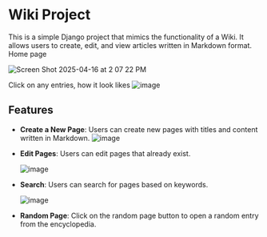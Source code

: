
# Wiki Project
This is a simple Django project that mimics the functionality of a Wiki. It allows users to create, edit, and view articles written in Markdown format. 
Home page

![Screen Shot 2025-04-16 at 2 07 22 PM](https://github.com/user-attachments/assets/a5a4d070-82b5-4ad9-a60c-e388b63471af)


Click on any entries, how it look likes
![image](https://github.com/user-attachments/assets/75b3417e-ff56-4f9b-be88-6fba3b809e5e)



## Features
- **Create a New Page**: Users can create new pages with titles and content written in Markdown.
  ![image](https://github.com/user-attachments/assets/276a4f0a-c786-4390-ad09-f286c9e1dcfd)

- **Edit Pages**: Users can edit pages that already exist.

  ![image](https://github.com/user-attachments/assets/7ac87b5d-8920-4449-83af-6f8a9a2a5452)

- **Search**: Users can search for pages based on keywords.

  ![image](https://github.com/user-attachments/assets/2b8ba919-32a4-4ad1-ac9c-7c870219ada2)

- **Random Page**: Click on the random page button to open a random entry from the encyclopedia.
